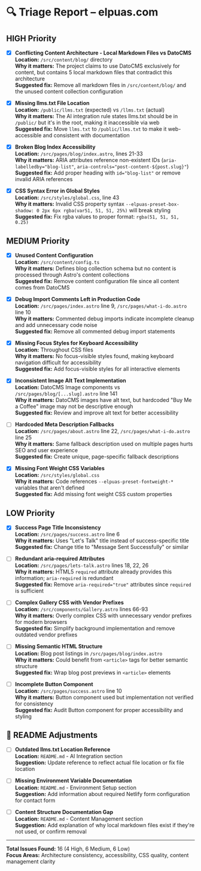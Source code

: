 # 🔍 Triage Report – elpuas.com

## HIGH Priority

- [x] **Conflicting Content Architecture - Local Markdown Files vs DatoCMS**  
  **Location:** `/src/content/blog/` directory  
  **Why it matters:** The project claims to use DatoCMS exclusively for content, but contains 5 local markdown files that contradict this architecture  
  **Suggested fix:** Remove all markdown files in `/src/content/blog/` and the unused content collection configuration

- [x] **Missing llms.txt File Location**  
  **Location:** `/public/llms.txt` (expected) vs `/llms.txt` (actual)  
  **Why it matters:** The AI integration rule states llms.txt should be in `/public/` but it's in the root, making it inaccessible via web  
  **Suggested fix:** Move `llms.txt` to `/public/llms.txt` to make it web-accessible and consistent with documentation

- [x] **Broken Blog Index Accessibility**  
  **Location:** `/src/pages/blog/index.astro`, lines 21-33  
  **Why it matters:** ARIA attributes reference non-existent IDs (`aria-labelledby="blog-list"`, `aria-controls="post-content-${post.slug}"`)  
  **Suggested fix:** Add proper heading with `id="blog-list"` or remove invalid ARIA references

- [x] **CSS Syntax Error in Global Styles**  
  **Location:** `/src/styles/global.css`, line 43  
  **Why it matters:** Invalid CSS property syntax `--elpuas-preset-box-shadow: 0 2px 6px rgba(var51, 51, 51, 25%)` will break styling  
  **Suggested fix:** Fix rgba values to proper format: `rgba(51, 51, 51, 0.25)`

## MEDIUM Priority

- [x] **Unused Content Configuration**  
  **Location:** `/src/content/config.ts`  
  **Why it matters:** Defines blog collection schema but no content is processed through Astro's content collections  
  **Suggested fix:** Remove content configuration file since all content comes from DatoCMS

- [x] **Debug Import Comments Left in Production Code**  
  **Location:** `/src/pages/index.astro` line 9, `/src/pages/what-i-do.astro` line 10  
  **Why it matters:** Commented debug imports indicate incomplete cleanup and add unnecessary code noise  
  **Suggested fix:** Remove all commented debug import statements

- [x] **Missing Focus Styles for Keyboard Accessibility**  
  **Location:** Throughout CSS files  
  **Why it matters:** No focus-visible styles found, making keyboard navigation difficult for accessibility  
  **Suggested fix:** Add focus-visible styles for all interactive elements

- [x] **Inconsistent Image Alt Text Implementation**  
  **Location:** DatoCMS Image components vs `/src/pages/blog/[...slug].astro` line 141  
  **Why it matters:** DatoCMS images have alt text, but hardcoded "Buy Me a Coffee" image may not be descriptive enough  
  **Suggested fix:** Review and improve alt text for better accessibility

- [ ] **Hardcoded Meta Description Fallbacks**  
  **Location:** `/src/pages/about.astro` line 22, `/src/pages/what-i-do.astro` line 25  
  **Why it matters:** Same fallback description used on multiple pages hurts SEO and user experience  
  **Suggested fix:** Create unique, page-specific fallback descriptions

- [x] **Missing Font Weight CSS Variables**  
  **Location:** `/src/styles/global.css`  
  **Why it matters:** Code references `--elpuas-preset-fontweight-*` variables that aren't defined  
  **Suggested fix:** Add missing font weight CSS custom properties

## LOW Priority

- [x] **Success Page Title Inconsistency**  
  **Location:** `/src/pages/success.astro` line 6  
  **Why it matters:** Uses "Let's Talk" title instead of success-specific title  
  **Suggested fix:** Change title to "Message Sent Successfully" or similar

- [ ] **Redundant aria-required Attributes**  
  **Location:** `/src/pages/lets-talk.astro` lines 18, 22, 26  
  **Why it matters:** HTML5 `required` attribute already provides this information; `aria-required` is redundant  
  **Suggested fix:** Remove `aria-required="true"` attributes since `required` is sufficient

- [ ] **Complex Gallery CSS with Vendor Prefixes**  
  **Location:** `/src/components/Gallery.astro` lines 66-93  
  **Why it matters:** Overly complex CSS with unnecessary vendor prefixes for modern browsers  
  **Suggested fix:** Simplify background implementation and remove outdated vendor prefixes

- [ ] **Missing Semantic HTML Structure**  
  **Location:** Blog post listings in `/src/pages/blog/index.astro`  
  **Why it matters:** Could benefit from `<article>` tags for better semantic structure  
  **Suggested fix:** Wrap blog post previews in `<article>` elements

- [ ] **Incomplete Button Component**  
  **Location:** `/src/pages/success.astro` line 10  
  **Why it matters:** Button component used but implementation not verified for consistency  
  **Suggested fix:** Audit Button component for proper accessibility and styling

## 🔄 README Adjustments

- [ ] **Outdated llms.txt Location Reference**  
  **Location:** `README.md` - AI Integration section  
  **Suggestion:** Update reference to reflect actual file location or fix file location

- [ ] **Missing Environment Variable Documentation**  
  **Location:** `README.md` - Environment Setup section  
  **Suggestion:** Add information about required Netlify form configuration for contact form

- [ ] **Content Structure Documentation Gap**  
  **Location:** `README.md` - Content Management section  
  **Suggestion:** Add explanation of why local markdown files exist if they're not used, or confirm removal

---

**Total Issues Found:** 16 (4 High, 6 Medium, 6 Low)  
**Focus Areas:** Architecture consistency, accessibility, CSS quality, content management clarity 